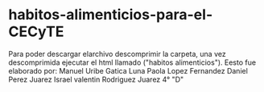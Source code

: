 # habitos-alimenticios-para-el-CECyTE
Para poder  descargar elarchivo descomprimir la  carpeta, una vez descomprimida ejecutar el html llamado ("habitos alimenticios").
Eesto fue elaborado por:
Manuel Uribe Gatica 
Luna Paola Lopez Fernandez
Daniel Perez Juarez 
Israel valentin Rodriguez Juarez
4° "D"



